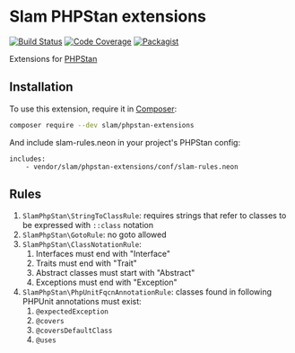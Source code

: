 # Slam PHPStan extensions

[![Build Status](https://travis-ci.org/Slamdunk/phpstan-extensions.svg?branch=master)](https://travis-ci.org/Slamdunk/phpstan-extensions)
[![Code Coverage](https://scrutinizer-ci.com/g/Slamdunk/phpstan-extensions/badges/coverage.png?b=master)](https://scrutinizer-ci.com/g/Slamdunk/phpstan-extensions/?branch=master)
[![Packagist](https://img.shields.io/packagist/v/slam/phpstan-extensions.svg)](https://packagist.org/packages/slam/phpstan-extensions)

Extensions for [PHPStan](https://github.com/phpstan/phpstan)

## Installation

To use this extension, require it in [Composer](https://getcomposer.org/):

```bash
composer require --dev slam/phpstan-extensions
```

And include slam-rules.neon in your project's PHPStan config:

```
includes:
    - vendor/slam/phpstan-extensions/conf/slam-rules.neon
```

## Rules

1. `SlamPhpStan\StringToClassRule`: requires strings that refer to classes to be expressed with `::class` notation
1. `SlamPhpStan\GotoRule`: no goto allowed
1. `SlamPhpStan\ClassNotationRule`:
    1. Interfaces must end with "Interface"
    1. Traits must end with "Trait"
    1. Abstract classes must start with "Abstract"
    1. Exceptions must end with "Exception"
1. `SlamPhpStan\PhpUnitFqcnAnnotationRule`: classes found in following PHPUnit annotations must exist:
    1. `@expectedException`
    1. `@covers`
    1. `@coversDefaultClass`
    1. `@uses`
